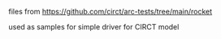 
files from https://github.com/circt/arc-tests/tree/main/rocket

used as samples for simple driver for CIRCT model
